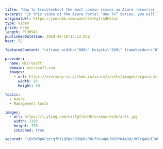 ```yaml
---
title: "How to troubleshoot the most common issues on Azure resources | Azure Portal Series"
excerpt: "In this video of the Azure Portal “How To” Series, you will learn how to troubleshoot the most common issues on Azure resources using the new Diagnose and Solve Problems feature.   Try out these features in the Azure portal: https://portal.azure.com     Keep connected on Twitter: https://twitter.com/AzurePortal"
originalUrl: https://youtube.com/watch?v=FgfcSdHErus
type: video
price: Free
length: PT3M54S
publishedDateTime: 2019-10-16T15:12:05Z
heat: 52

featuredContent: "<iframe width=\"800\" height=\"500\" frameborder=\"0\" src=\"https://www.youtube.com/embed/FgfcSdHErus\" allow=\"accelerometer; autoplay; encrypted-media; gyroscope; picture-in-picture\" allowfullscreen></iframe>"

provider:
  name: Microsoft
  domain: microsoft.com
  images:
    - url: https://everyday-cc.github.io/azure/assets/images/organizations/microsoft.com-50x50.jpg
      width: 50
      height: 50

topics:
  - Azure
  - Management tools

images:
  - url: https://i.ytimg.com/vi/FgfcSdHErus/maxresdefault.jpg
    width: 1280
    height: 720
    isCached: true

secured: "iQV9MDpNCqtcqfhYjQPpVcZH9pDz0Nc79oaWpU3kXSYK4mJd/zW7cgAUUIJnhlEGK6DN9F32v2UMNKTMVatxbcxSD5z9xuZuZHSL4ITEYMbfcHQaHWnmC1xa6QBLZzXcC3ZMD640GpHXodmRgVF0hGPJSY1BKp4u5jtTmNLNF6/vDgGvpA0ggpeAuFzPYZx/Y8uO1IsHQ82xk45clUPZfcRcKqBX+SvZ0WI0bcKT1jvIGlQemlg6HrefH3QBbA39k0YxJMoqaNGhe3Wixslj+z477h8xgH/5Wvi35lTPV4qw1wT27ZpnpAdazRynWiayFoOyvuYHTzE9C+qyNrrGwpVZUeh2/99uXJ2khEAm6XB+dVlC2Os5h0Vn6Wbj6IqwMwPGOsRuALARPTnYGS60Nj//VE6VwJO0gQIxkYWICHI=;BBOxtxNKlWpfhbqUnuf7lQ=="
---
```


